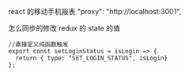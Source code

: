 react 的移动手机报表
"proxy": "http://localhost:3001",

怎么同步的修改 redux 的 state 的值

```
//直接定义纯函数触发
export const setLoginStatus = isLogin => {
  return { type: "SET_LOGIN_STATUS", isLogin}
};

```
